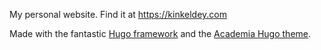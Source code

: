 My personal website. Find it at https://kinkeldey.com

Made with the fantastic [Hugo framework](https://gohugo.io/) and the [Academia Hugo theme](https://github.com/themefisher/academia-hugo).
